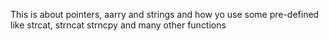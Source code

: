 This is about pointers, aarry and strings and how yo use some pre-defined like strcat, strncat strncpy and many other functions

